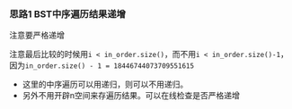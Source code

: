 ### 思路1 BST中序遍历结果递增

注意要严格递增

注意最后比较的时候用`i < in_order.size()`，而不用`i < in_order.size()-1`，因为`in_order.size() - 1 = 18446744073709551615`

- 这里的中序遍历可以用递归，则可以不用递归。
- 另外不用开辟n空间来存遍历结果。可以在线检查是否严格递增
